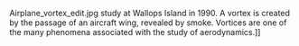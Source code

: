 Airplane_vortex_edit.jpg study at Wallops Island in 1990. A vortex is created by the passage of an aircraft wing, revealed by smoke. Vortices are one of the many phenomena associated with the study of aerodynamics.]]
